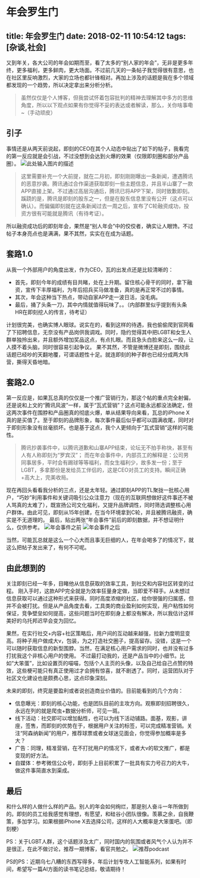 # 年会罗生门

title: 年会罗生门
date: 2018-02-11 10:54:12
tags: [杂谈,社会]
---

又到年关，各大公司的年会如期而至，看了太多的“别人家的年会”，无非是更多年终，更多福利，更多鲜肉，更大场面。不过前几天的一条帖子我觉得很有意思，也在社区里反响激烈，大家的立场也都针锋相对。再加上涉及的话题是我在多个领域都发现的一个趋势，所以决定拿出来分析分析。

> 虽然仅仅是个人博客，但我尝试怀着包容批判的精神去理解其中多方的思维角度，所以以下观点如果有你觉得不妥的表达或者解读，那么，关你啥事嘞~（手动顽皮）

引子
--
事情还是从两天前说起，即刻的CEO在其个人动态中贴出了如下的帖子，我看完的第一反应就是会引战，不过没想到会达到火爆的效果（仅限即刻圈和部分产品圈）。
![此处输入图片的描述][1]




> 这里需要补充一个大前提，就在二月初，即刻刚刚曝出一条新闻，遭遇腾讯的恶意抄袭。腾讯通过合作渠道获取即刻一些主题信息，并且半山寨了一款APP直接上架。不过通过高层沟通后，腾讯已将APP下架，同时致歉即刻。
蹊跷的是，腾讯是即刻的股东之一，但是在股东信息里没有公开（这点可以确认）。而偏偏即刻就在这条新闻过去一周之后，宣布了C轮融资成功，投资方很有可能就是腾讯（有待考证）。

所以融资成功后的即刻年会，果然是“别人年会”中的佼佼者，确实让人眼馋。不过帖子本身亮点也是满满，果不其然，实实在在成为话题。

套路1.0
--

从我一个外部用户的角度出发，作为CEO，瓦的出发点还是比较清晰的：

 - 首先，即刻今年的成绩有目共睹，处在上升期。留住核心骨干的同时，拿下融资，宣传下丰厚福利，为年后招兵买马做准备，真的是再正常不过的事情。
 - 其次，年会这种当下热点，带动自家APP走一波日活，没毛病。
 - 最后，捅了头条一刀，其中内情就值得玩味了。。（内部群里似乎提到有头条HR在即刻挖人的传言，待考证）

计划很完美，也确实博人眼球。说实在的，看到这样的待遇，我也偷偷爬到官网看了下招聘信息，无奈没有产品岗供我调戏。同时，隐约觉得其中把LGBT和女生人群单独拎出来，并且额外增加奖品这点，有点扎眼。而且急头白脸来这么一段，让人摸不着头脑，同时很容易引起争议。
果不其然，不管是微博还是即刻，围绕此话题已经吵的天翻地覆，可谓话题性十足。就连即刻的种子群也已经分成两大阵营，撕得天昏地暗。

套路2.0
--

第一反应是，如果瓦总真的仅仅是一个推广营销行为，那这个帖的重点完全射偏，还是说和上文的“腾讯风波”一样，属于“瓦式营销”？这点可能永远都没法确定，但这两次事件在围脖和产品圈真的彻底火爆，单从结果导向来看，瓦总的iPhone X真的是买值了。至于即刻的品牌形象，每次事件最后似乎都可以圆满收尾，同时对于即刻形象没有丝毫损坏。也是基于这点，我个人更倾向于“瓦式营销”这样的可能性。

> 腾讯抄袭事件中，以腾讯道歉和山寨APP结束，论坛无不拍手称快，甚至有人有人称即刻为“罗宾汉”；
而在年会事件中，内部员工的解释是：公司男同事居多，平时会有踢球等等福利，而女生福利少，故多发一份；至于LGBT，多拿那份是发给员工伴侣的，这是CEO对员工的支持。瞬间正确+高大上，完美收局。


现在再回头看看我分析的三点，还是太年轻。通过即刻APP的TL聚拢一批核心用户，“巧妙”利用事件和关键词吸引公众注意力（现在的互联网想做好这件事还不被人骂真的太难了），既宣扬公司文化福利，又提升品牌调性，同时筛选调整核心用户群体。由此可见，即刻从15年创建，在当今环境拿到C轮，并且被腾讯融资，确实是不无道理的。
最后，贴出两张“年会事件”前后的即刻数据，并不想证明什么，仅供参考。
![年会事件之前][2]
![年会事件之后][3]

当然，可能瓦总就是这么一个心大而且事无巨细的人，在年会喝多了的情况下，就这么把帖子发出来了，有何不可呢。

由此想到的
--
关注即刻已经一年多，目睹他从信息获取的效率工具，到社交和内容社区转变的过程。
刚入手时，这款APP完全就是为效率狂量身定做，当即爱不释手。从未想过信息获取可以通过这种形式来获得。同时高度浓缩的社区，给你很强的归属感，但并不会被打扰。但是从产品角度去看，工具类的商业盈利如何实现，用户粘性如何保证，竞争壁垒如何提高，这些问题当时在即刻身上都没有解决，所以我估计这样美好的乌托邦迟早会变为回忆。

果然，在实行社交+内容+社区策略后，用户间的互动越来越强，拉新力度明显变高。将种子用户做成大v，包装，为之打造社交圈子，提高留存。没错，这是一个可以随时获取信息的新型围脖。当然，在满足核心用户需求的同时，也并没有过多打扰我这个非核心用户的使用。
不过最打动我的，还是产品当中的小细节。比如“大笨蛋”，比如设置页的喵喵，包括个人主页的头像，以及自己给自己点赞的特效，这些梗可能只有真正使用过才会拥有惊喜，就不剧透了。同时，运营团队对于社区文化建设也是颇费心思，这点印象深刻。

未来的即刻，终究是要盈利或者说创造商业价值的。目前能看到的几个方向：

 - 信息曝光：即刻的核心功能，也是团队目前的主攻方向。观察即刻招聘很久，永远在列的就是爬虫+数据分析师，可见一斑。
 - 线下活动：社交即可以增加黏性，也可以为线下活动铺路。面基，观影，讲座，签售，而即刻的优势在于，根据用户关注的标签，可以完成精准营销。关注“阿森纳新闻”的用户，推荐球票或者女球迷见面会，你觉得参加概率是多大？
 - 广告：同理，精准营销，在不打扰用户的情况下，或者大v的软文推广，都是变现的好方法。
 - 自媒体：参考微信公众号，即刻手上目前积累了一批具有实力号召力的大牛，做这件事简直水到渠成。

最后
--

和什么样的人做什么样的产品。别人的年会如何绚烂，那是别人奋斗一年所做到的。即刻的员工给我感觉有理想，有愿望，和硅谷小团队很像。羡慕之余，自我鞭策，多加学习。如果根据iPhone X去选择公司，这样的人大概率是大笨蛋吧。（即刻梗）

PS：关于LGBT人群，这个话题涉及太广，同时国内的氛围或者风气个人认为并不是很正，在此不做讨论，推荐一期博客，看官共勉之。
![推荐podcast][4]



PS的PS：近期乌七八糟的东西写得多，年后计划专攻人工智能系列，如果有时间，希望写一篇AI方面的读书笔记总结，敬请期待！



[1]: http://ww1.sinaimg.cn/large/8bd399d6gy1focbj4om9hj20ia0m6406.jpg
[2]: http://ww1.sinaimg.cn/large/8bd399d6gy1focimkt96gj20u20ibjty.jpg
[3]: http://ww1.sinaimg.cn/large/8bd399d6gy1focinlybegj20tx0i5jty.jpg
[4]: http://ww1.sinaimg.cn/large/8bd399d6gy1focju7taqxj20ku112af9.jpg